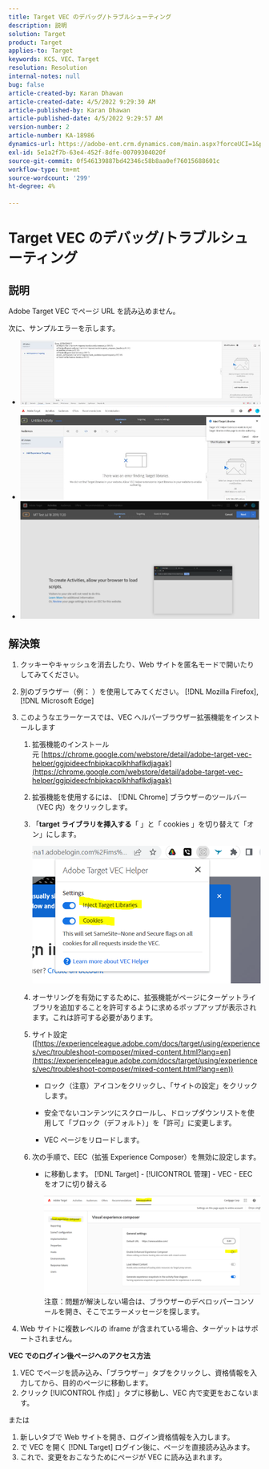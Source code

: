 ```yaml
---
title: Target VEC のデバッグ/トラブルシューティング
description: 説明
solution: Target
product: Target
applies-to: Target
keywords: KCS、VEC、Target
resolution: Resolution
internal-notes: null
bug: false
article-created-by: Karan Dhawan
article-created-date: 4/5/2022 9:29:30 AM
article-published-by: Karan Dhawan
article-published-date: 4/5/2022 9:29:57 AM
version-number: 2
article-number: KA-18986
dynamics-url: https://adobe-ent.crm.dynamics.com/main.aspx?forceUCI=1&pagetype=entityrecord&etn=knowledgearticle&id=ec1691de-c2b4-ec11-983f-000d3a5d0d73
exl-id: 5e1a2f7b-63e4-452f-8dfe-00709304020f
source-git-commit: 0f546139887bd42346c58b8aa0ef76015688601c
workflow-type: tm+mt
source-wordcount: '299'
ht-degree: 4%

---
```


# Target VEC のデバッグ/トラブルシューティング

## 説明

Adobe Target VEC でページ URL を読み込めません。

次に、サンプルエラーを示します。

- ![](assets/___f81691de-c2b4-ec11-983f-000d3a5d0d73___.png)
- ![](assets/___071791de-c2b4-ec11-983f-000d3a5d0d73___.png)
- ![](assets/___0a1791de-c2b4-ec11-983f-000d3a5d0d73___.png)

## 解決策

1. クッキーやキャッシュを消去したり、Web サイトを匿名モードで開いたりしてみてください。 

1. 別のブラウザー（例： ）を使用してみてください。 [!DNL Mozilla Firefox], [!DNL Microsoft Edge]

1. このようなエラーケースでは、VEC ヘルパーブラウザー拡張機能をインストールします

   1. 拡張機能のインストール元 [https://chrome.google.com/webstore/detail/adobe-target-vec-helper/ggjpideecfnbipkacplkhhaflkdjagak](https://chrome.google.com/webstore/detail/adobe-target-vec-helper/ggjpideecfnbipkacplkhhaflkdjagak)

   1. 拡張機能を使用するには、 [!DNL Chrome] ブラウザーのツールバー（VEC 内）をクリックします。 

   1. 「**target ライブラリを挿入する**「 」と「 cookies 」を切り替えて「オン」にします。

      ![](assets/92bf52bf-21ab-ec11-983f-000d3a349523.png)

   1. オーサリングを有効にするために、拡張機能がページにターゲットライブラリを追加することを許可するように求めるポップアップが表示されます。これは許可する必要があります。

   1. サイト設定 ([https://experienceleague.adobe.com/docs/target/using/experiences/vec/troubleshoot-composer/mixed-content.html?lang=en](https://experienceleague.adobe.com/docs/target/using/experiences/vec/troubleshoot-composer/mixed-content.html?lang=en))

      - ロック（注意）アイコンをクリックし、「サイトの設定」をクリックします。

      - 安全でないコンテンツにスクロールし、ドロップダウンリストを使用して「ブロック（デフォルト）」を「許可」に変更します。

      - VEC ページをリロードします。
   1. 次の手順で、EEC（拡張 Experience Composer）を無効に設定します。

      - に移動します。 [!DNL Target] - [!UICONTROL 管理] - VEC - EEC をオフに切り替える

         ![](assets/90fdfd56-26ab-ec11-983f-000d3a349523.png)
   注意：問題が解決しない場合は、ブラウザーのデベロッパーコンソールを開き、そこでエラーメッセージを探します。

1. Web サイトに複数レベルの iframe が含まれている場合、ターゲットはサポートされません。 

**VEC でのログイン後ページへのアクセス方法**

1. VEC でページを読み込み、「ブラウザー」タブをクリックし、資格情報を入力してから、目的のページに移動します。 
1. クリック [!UICONTROL 作成] 」タブに移動し、VEC 内で変更をおこないます。 

または

1. 新しいタブで Web サイトを開き、ログイン資格情報を入力します。
1. で VEC を開く [!DNL Target] ログイン後に、ページを直接読み込みます。 
1. これで、変更をおこなうためにページが VEC に読み込まれます。
